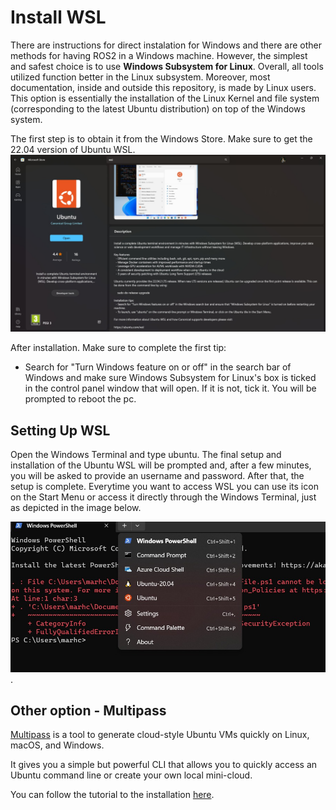 # Install WSL

There are instructions for direct instalation for Windows and there are other methods for having ROS2 in a Windows machine. However, the simplest and safest choice is to use **Windows Subsystem for Linux**. Overall, all tools utilized function better in the Linux subsystem. Moreover, most documentation, inside and outside this repository, is made by Linux users. This option is essentially the installation of the Linux Kernel and file system (corresponding to the latest Ubuntu distribution) on top of the Windows system.

The first step is to obtain it from the Windows Store. Make sure to get the 22.04 version of Ubuntu WSL.
![Ubuntu WSL Windows Store Page](../assets/ros2_setup/wsl-store.jpeg)

After installation. Make sure to complete the first tip: 
- Search for "Turn Windows feature on or off" in the search bar of Windows and make sure Windows Subsystem for Linux's box is ticked in the control panel window that will open. If it is not, tick it. You will be prompted to reboot the pc.

## Setting Up WSL

Open the Windows Terminal and type ubuntu. The final setup and installation of the Ubuntu WSL will be prompted and, after a few minutes, you will be asked to provide an username and password. After that, the setup is complete. Everytime you want to access WSL you can use its icon on the Start Menu or access it directly through the Windows Terminal, just as depicted in the image below.

![Windows Terminal Selecting WSL](../assets/ros2_setup/wsl-dropdown.jpeg).

## Other option - Multipass

[Multipass](https://multipass.run) is a tool to generate cloud-style Ubuntu VMs quickly on Linux, macOS, and Windows.

It gives you a simple but powerful CLI that allows you to quickly access an Ubuntu command line or create your own local mini-cloud.

You can follow the tutorial to the installation [here](https://multipass.run/docs/how-to-guides#heading--install-multipass-).
